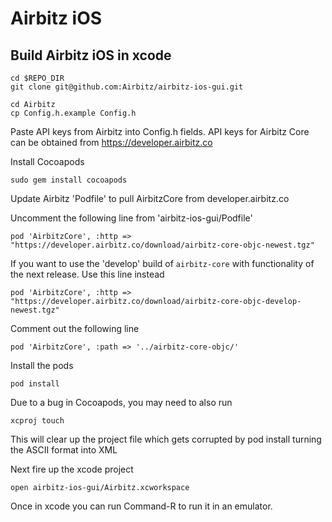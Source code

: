 # Airbitz iOS

## Build Airbitz iOS in xcode

    cd $REPO_DIR
    git clone git@github.com:Airbitz/airbitz-ios-gui.git
    
    cd Airbitz
    cp Config.h.example Config.h

Paste API keys from Airbitz into Config.h fields.
API keys for Airbitz Core can be obtained from 
https://developer.airbitz.co

Install Cocoapods

    sudo gem install cocoapods
    
Update Airbitz 'Podfile' to pull AirbitzCore from developer.airbitz.co

Uncomment the following line from 'airbitz-ios-gui/Podfile'

    pod 'AirbitzCore', :http => "https://developer.airbitz.co/download/airbitz-core-objc-newest.tgz"
    
If you want to use the 'develop' build of `airbitz-core` with functionality of the next release. Use this line instead

    pod 'AirbitzCore', :http => "https://developer.airbitz.co/download/airbitz-core-objc-develop-newest.tgz"

Comment out the following line

    pod 'AirbitzCore', :path => '../airbitz-core-objc/'

Install the pods

    pod install
    
Due to a bug in Cocoapods, you may need to also run 

    xcproj touch
    
This will clear up the project file which gets corrupted by pod install turning the ASCII format into XML

Next fire up the xcode project

    open airbitz-ios-gui/Airbitz.xcworkspace

Once in xcode you can run Command-R to run it in an emulator.

